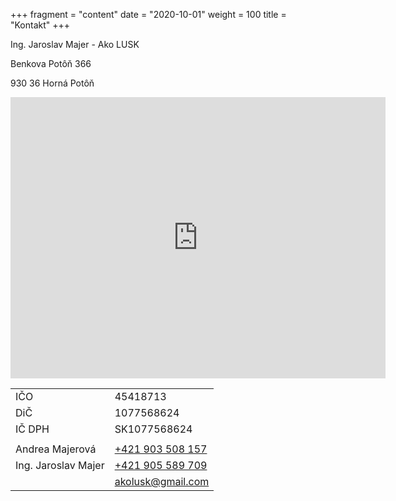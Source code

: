 +++
fragment = "content"
date = "2020-10-01"
weight = 100
title = "Kontakt"
+++

Ing. Jaroslav Majer - Ako LUSK

Benkova Potôň 366

930 36 Horná Potôň

<iframe src="https://www.google.com/maps/embed?pb=!1m14!1m8!1m3!1d10670.152984380831!2d17.5019444!3d48.0419444!3m2!1i1024!2i768!4f13.1!3m3!1m2!1s0x0%3A0x32ce8a022897c524!2sIng.%20Jaroslav%20Majer%20-%20Ako%20LUSK!5e0!3m2!1sen!2ssk!4v1620983639678!5m2!1sen!2ssk" width="600" height="450" style="border:0;" allowfullscreen="" loading="lazy"></iframe>

| | |
| --- | -------- |
| IČO | 45418713 |
| DiČ | 1077568624 |
| IČ DPH | SK1077568624 |
| | |
| Andrea Majerová | [+421 903 508 157](tel:+42190350157) |
| Ing. Jaroslav Majer | [+421 905 589 709](tel:+421905589709) |
| <i class="far fa-envelope"></i> | akolusk@gmail.com |

